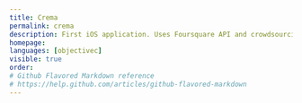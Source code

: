```yaml
---
title: Crema
permalink: crema
description: First iOS application. Uses Foursquare API and crowdsourcing to show you a map of the best coffee shops near you
homepage: 
languages: [objectivec]
visible: true
order: 
# Github Flavored Markdown reference
# https://help.github.com/articles/github-flavored-markdown
---
```



